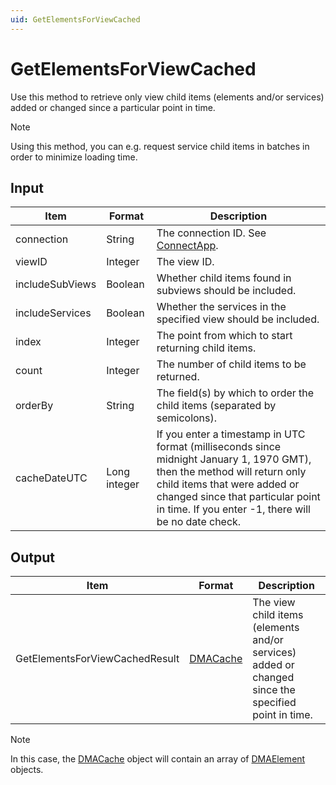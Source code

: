 ```yaml
---
uid: GetElementsForViewCached
---
```


# GetElementsForViewCached

Use this method to retrieve only view child items (elements and/or services) added or changed since a particular point in time.

> [!NOTE]
> Using this method, you can e.g. request service child items in batches in order to minimize loading time.

## Input

| Item | Format | Description |
|--|--|--|
| connection | String | The connection ID. See [ConnectApp](xref:ConnectApp). |
| viewID | Integer | The view ID. |
| includeSubViews | Boolean | Whether child items found in subviews should be included. |
| includeServices | Boolean | Whether the services in the specified view should be included. |
| index | Integer | The point from which to start returning child items. |
| count | Integer | The number of child items to be returned. |
| orderBy | String | The field(s) by which to order the child items (separated by semicolons). |
| cacheDateUTC | Long integer | If you enter a timestamp in UTC format (milliseconds since midnight January 1, 1970 GMT), then the method will return only child items that were added or changed since that particular point in time. If you enter -1, there will be no date check. |

## Output

| Item | Format | Description |
|--|--|--|
| GetElementsForViewCachedResult | [DMACache](xref:DMACache) | The view child items (elements and/or services) added or changed since the specified point in time. |

> [!NOTE]
> In this case, the [DMACache](xref:DMACache) object will contain an array of [DMAElement](xref:DMAElement) objects.
